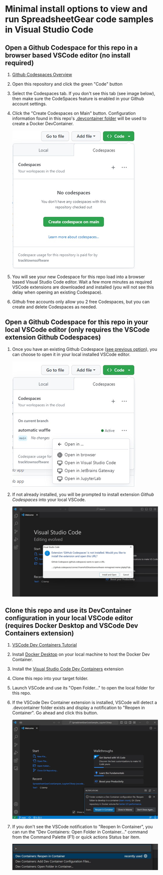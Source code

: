 # Minimal install options to view and run SpreadsheetGear code samples in Visual Studio Code #

## Open a Github Codespace for this repo in a browser based VSCode editor (no install required) ##
1. [Github Codespaces Overview](https://docs.github.com/en/codespaces/overview)
2. Open this repository and click the green "Code" button
3. Select the Codespaces tab. If you don't see this tab (see image below), then make sure the CodeSpaces feature is enabled in your Github account settings. 
4. Click the "Create Codespaces on Main" button. Configuration information found in this repo's [.devcontainer folder](../.devcontainer) will be used to create a Docker DevContainer.

    ![Image](images/CreateCodespace.jpg)

6. You will see your new Codespace for this repo load into a browser based Visual Studio Code editor. Wait a few more minutes as required VSCode extensions are downloaded and installed (you will not see this delay when opening an existing Codespace).
7. Github free accounts only allow you 2 free Codespaces, but you can create and delete Codespaces as needed.  


## Open a Github Codespace for this repo in your local VSCode editor (only requires the VSCode extension Github Codespaces) ##
1. Once you have an existing Github Codespace ([see previous option](#open-a-github-codespace-for-this-repo-in-a-browser-based-vscode-editor-no-install-required)), you can choose to open it in your local installed VSCode editor.

    ![Image](images/OpenCodespace.jpg)

2. If not already installed, you will be prompted to install extension *Github Codespaces* into your local VSCode.

    ![Image](images/ExtensionGithubCodespace.jpg)

## Clone this repo and use its DevContainer configuration in your local VSCode editor (requires Docker Desktop and VSCode Dev Containers extension) ##
1. [VSCode Dev Containers Tutorial](https://code.visualstudio.com/docs/devcontainers/tutorial)
2. Install [Docker Desktop](https://docs.docker.com/get-docker/) on your local machine to host the Docker Dev Container.
3. Install the [Visual Studio Code Dev Containers](https://marketplace.visualstudio.com/items?itemName=ms-vscode-remote.remote-containers) extension
4. Clone this repo into your target folder.
5. Launch VSCode and use its "Open Folder..." to open the local folder for this repo.
6. If the VSCode Dev Container extension is installed, VSCode will detect a .devcontainer folder exists and display a notification to "Reopen in Container". Go ahead and click this button.

    ![Image](images/ReopenInContainer.jpg)

7. If you don't see the VSCode notification to "Reopen In Container", you can run the "Dev Containers: Open Folder in Container..." command from the Command Palette (F1) or quick actions Status bar item. 

    ![Image](images/COmmandPallette_ReopenInContainer.jpg)

